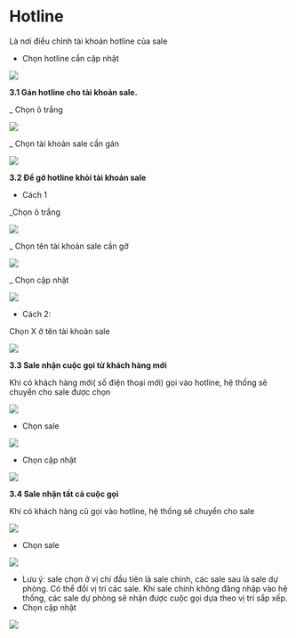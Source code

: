 # Hotline

Là nơi điều chỉnh tài khoản hotline của sale

* Chọn hotline cần cập nhật

![](<../../../../../.gitbook/assets/image (494).png>)

**3.1 Gán hotline cho tài khoản sale.**

\_ Chọn ô trắng&#x20;

![](<../../../../../.gitbook/assets/image (495).png>)

\_ Chọn tài khoản sale cần gán

![](<../../../../../.gitbook/assets/image (496).png>)

**3.2 Để gỡ hotline khỏi tài khoản sale**

* Cách 1

\_Chọn ô trắng&#x20;

![](<../../../../../.gitbook/assets/image (497).png>)

\_ Chọn tên tài khoản sale cần gỡ

![](<../../../../../.gitbook/assets/image (498).png>)

\_ Chọn cập nhật

![](<../../../../../.gitbook/assets/image (499).png>)

* Cách 2:

&#x20;Chọn X ở tên tài khoản sale

![](<../../../../../.gitbook/assets/image (500).png>)

**3.3 Sale nhận cuộc gọi từ khách hàng mới**

Khi có khách hàng mới( số điện thoại mới) gọi vào hotline, hệ thống sẽ chuyển cho sale được chọn

![](<../../../../../.gitbook/assets/image (501).png>)

* Chọn sale

![](<../../../../../.gitbook/assets/image (502).png>)

* Chọn cập nhật

![](<../../../../../.gitbook/assets/image (503).png>)

**3.4 Sale nhận tất cả cuộc gọi**

Khi có khách hàng cũ gọi vào hotline, hệ thống sẽ chuyển cho sale

![](<../../../../../.gitbook/assets/image (504).png>)

* Chọn sale

![](<../../../../../.gitbook/assets/image (505).png>)

* Lưu ý: sale chọn ở vị chí đầu tiên là sale chính, các sale sau là sale dự phòng. Có thể đổi vị trí các sale. Khi sale chính không đăng nhập vào hệ thống, các sale dự phòng sẽ nhận được cuộc gọi dựa theo vị trí sắp xếp.
* Chọn cập nhật

![](<../../../../../.gitbook/assets/image (506).png>)
